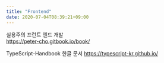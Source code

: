 ```yaml
---
title: "Frontend"
date: 2020-07-04T08:39:21+09:00
---
```


실용주의 프런트 엔드 개발  
 https://peter-cho.gitbook.io/book/

TypeScript-Handbook 한글 문서
 https://typescript-kr.github.io/